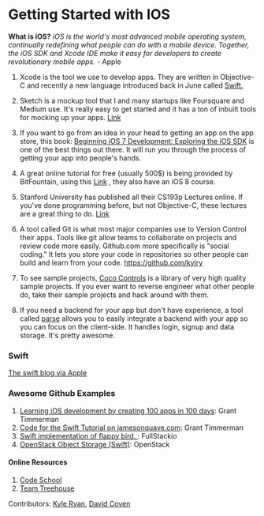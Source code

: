 Getting Started with IOS
=========================
**What is iOS?** _iOS is the world's most advanced mobile operating system, continually redefining what people can do with a mobile device. Together, the iOS SDK and Xcode IDE make it easy for developers to create revolutionary mobile apps._ - Apple

1. Xcode is the tool we use to develop apps. They are written in Objective-C and recently a new language introduced back in June called [Swift.](https://itunes.apple.com/us/app/xcode/id497799835?mt=12)

2. Sketch is a mockup tool that I and many startups like Foursquare and Medium use. It's really easy to get started and it has a ton of inbuilt tools for mocking up your apps. [Link](https://itunes.apple.com/us/app/sketch-3/id852320343?mt=12)

3. If you want to go from an idea in your head to getting an app on the app store, this book: [Beginning iOS 7 Development: Exploring the iOS SDK](http://www.amazon.com/Beginning-iOS-Development-Exploring-SDK/dp/143026022X/ref=sr_1_4?ie=UTF8&qid=undefined&sr=8-4&keywords=iOS+development) is one of the best things out there. It will run you through the process of getting your app into people's hands. 

4. A great online tutorial for free (usually 500$) is being provided by BitFountain, using this [Link](http://bitfountain.io/course/the-complete-ios-7-course-learn-by-building-14-apps/?couponCode=COUPON111677) , they also have an iOS 8 course.

5. Stanford University has published all their CS193p Lectures online. If you've done programming before, but not Objective-C, these lectures are a great thing to do. [Link](https://www.youtube.com/watch?v=vXY2EbfAreE&list=PLBcBXZRCvzo2pnU0DVMjaZQfob3JYiQhf)

6. A tool called Git is what most major companies use to Version Control their apps. Tools like git allow teams to collaborate on projects and review code more easily. Github.com more specifically is "social coding." It lets you store your code in repositories so other people can build and learn from your code. https://github.com/kylry

7. To see sample projects, [Coco Controls](https://www.cocoacontrols.com) is a library of very high quality sample projects. If you ever want to reverse engineer what other people do, take their sample projects and hack around with them.

8. If you need a backend for your app but don't have experience, a tool called [parse](https://www.parse.com) allows you to easily integrate a backend with your app so you can focus on the client-side. It handles login, signup and data storage. It's pretty awesome.

### Swift
[The swift blog via Apple](https://developer.apple.com/swift/blog/?id=1)
### Awesome Github Examples
1. [Learning iOS development by creating 100 apps in 100 days](https://github.com/grant/100-Apps): Grant Timmerman
2. [Code for the Swift Tutorial on jamesonquave.com](https://github.com/grant/Swift-Tutorial): Grant Timmerman
3. [Swift implementation of flappy bird. ](https://github.com/fullstackio/FlappySwift): FullStackio
4. [OpenStack Object Storage (Swift)](https://github.com/openstack/swift): OpenStack


#### Online Resources 
1. [Code School](https://www.codeschool.com/paths/ios)
2. [Team Treehouse](http://teamtreehouse.com/tracks/ios-development)

Contributors: [Kyle Ryan](https://github.com/kylry), [David Coven](http://github.com/mrcoven94)

